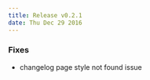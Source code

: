 ```yaml
---
title: Release v0.2.1
date: Thu Dec 29 2016
---
```

### Fixes
- changelog page style not found issue
